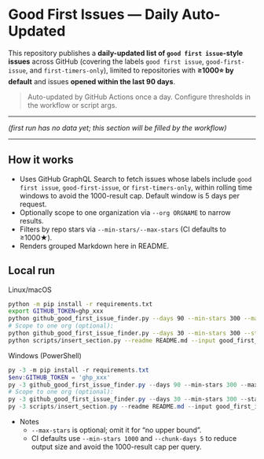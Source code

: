# Good First Issues — Daily Auto-Updated

This repository publishes a **daily-updated list of `good first issue`-style issues** across GitHub (covering the labels `good first issue`, `good-first-issue`, and `first-timers-only`), limited to repositories with **≥1000⭐ by default** and issues **opened within the last 90 days**.

> Auto-updated by GitHub Actions once a day. Configure thresholds in the workflow or script args.

---

<!--START_GOOD_FIRST_ISSUES-->
*(first run has no data yet; this section will be filled by the workflow)*
<!--END_GOOD_FIRST_ISSUES-->

---

## How it works
- Uses GitHub GraphQL Search to fetch issues whose labels include `good first issue`, `good-first-issue`, or `first-timers-only`, within rolling time windows to avoid the 1000-result cap. Default window is 5 days per request.
- Optionally scope to one organization via `--org ORGNAME` to narrow results.
- Filters by repo stars via `--min-stars/--max-stars` (CI defaults to ≥1000★).
- Renders grouped Markdown here in README.

## Local run

Linux/macOS
```bash
python -m pip install -r requirements.txt
export GITHUB_TOKEN=ghp_xxx
python github_good_first_issue_finder.py --days 90 --min-stars 300 --max-stars 2000 --state open --chunk-days 5 --out good_first_issues.md
# Scope to one org (optional):
python github_good_first_issue_finder.py --days 30 --min-stars 300 --state open --chunk-days 5 --org stdlib-js --out good_first_issues.md
python scripts/insert_section.py --readme README.md --input good_first_issues.md
```

Windows (PowerShell)
```powershell
py -3 -m pip install -r requirements.txt
$env:GITHUB_TOKEN = 'ghp_xxx'
py -3 github_good_first_issue_finder.py --days 90 --min-stars 300 --max-stars 2000 --state open --chunk-days 5 --out good_first_issues.md
# Scope to one org (optional):
py -3 github_good_first_issue_finder.py --days 30 --min-stars 300 --state open --chunk-days 5 --org stdlib-js --out good_first_issues.md
py -3 scripts/insert_section.py --readme README.md --input good_first_issues.md
```

- Notes
  - `--max-stars` is optional; omit it for “no upper bound”.
  - CI defaults use `--min-stars 1000` and `--chunk-days 5` to reduce output size and avoid the 1000-result cap per query.
